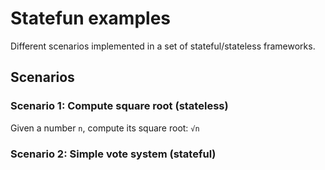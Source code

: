 # Statefun examples
Different scenarios implemented in a set of stateful/stateless frameworks.

## Scenarios
### Scenario 1: Compute square root (stateless)
Given a number `n`, compute its square root: `√n`


### Scenario 2: Simple vote system (stateful)
